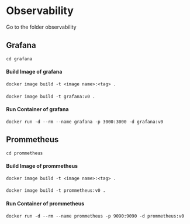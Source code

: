 # Observability

Go to the folder observability
## Grafana
    cd grafana

#### Build Image of grafana
    docker image build -t <image name>:<tag> .  
####    
    docker image build -t grafana:v0 .

#### Run Container of grafana
    docker run -d --rm --name grafana -p 3000:3000 -d grafana:v0


## Prommetheus
    cd prommetheus

#### Build Image of prommetheus
    docker image build -t <image name>:<tag> .  
####    
    docker image build -t prommetheus:v0 .

#### Run Container of prommetheus
    docker run -d --rm --name prommetheus -p 9090:9090 -d prommetheus:v0
